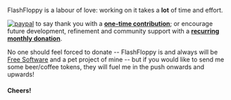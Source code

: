FlashFloppy is a labour of love: working on it takes a **lot** of time
and effort.

[![paypal](https://img.shields.io/badge/Donate-PayPal-green.svg)][paypal]
to say thank you with a [**one-time contribution**][paypal]; or
encourage future development, refinement and community support with
a [**recurring monthly donation**][paypal].

No one should feel forced to donate -- FlashFloppy is and always will
be [Free Software](Redistribution) and a pet project of mine -- but if
you would like to send me some beer/coffee tokens, they will fuel me in
the push onwards and upwards!

#### Cheers!

[paypal]: https://www.paypal.com/cgi-bin/webscr?cmd=_s-xclick&hosted_button_id=RBESHFWEGJYP4
